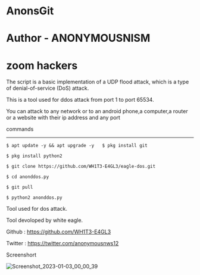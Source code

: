 # AnonsGit

# Author - ANONYMOUSNISM

# zoom hackers

The script is a basic implementation of a UDP flood attack, which is a type of denial-of-service (DoS) attack.

This is a  tool used for ddos attack from port 1 to port 65534.

You can attack to any network or to an android phone,a computer,a router or a website with their ip address and any port

commands

_______________

	$ apt update -y && apt upgrade -y	$ pkg install git

	$ pkg install python2

	$ git clone https://github.com/WH1T3-E4GL3/eagle-dos.git

	$ cd anonddos.py

	$ git pull

	$ python2 anonddos.py

 

Tool used for dos attack.

Tool devoloped by white eagle.

Github   : https://github.com/WH1T3-E4GL3

Twitter : https://twitter.com/anonymousnws12

	

Screenshort

	

![Screenshot_2023-01-03_00_00_39](https://user-images.githubusercontent.com/118425907/210303061-327641e9-03f3-497f-a24b-cb7ecc01a991.png)
